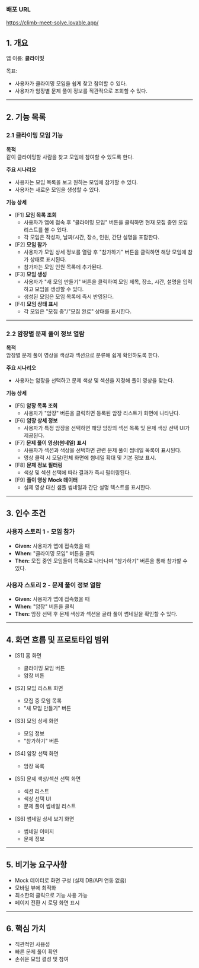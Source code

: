 ### 배포 URL

https://climb-meet-solve.lovable.app/

## 1. 개요

앱 이름: **클라이밋**

목표:

- 사용자가 클라이밍 모임을 쉽게 찾고 참여할 수 있다.
- 사용자가 암장별 문제 풀이 정보를 직관적으로 조회할 수 있다.

---

## 2. 기능 목록

### 2.1 클라이밍 모임 기능

**목적**  
같이 클라이밍할 사람을 찾고 모임에 참여할 수 있도록 한다.

**주요 시나리오**

- 사용자는 모임 목록을 보고 원하는 모임에 참가할 수 있다.
- 사용자는 새로운 모임을 생성할 수 있다.

**기능 상세**

- [F1] **모임 목록 조회**
  - 사용자가 앱에 접속 후 "클라이밍 모임" 버튼을 클릭하면 현재 모집 중인 모임 리스트를 볼 수 있다.
  - 각 모임은 작성자, 날짜/시간, 장소, 인원, 간단 설명을 포함한다.
- [F2] **모임 참가**
  - 사용자가 모임 상세 정보를 열람 후 "참가하기" 버튼을 클릭하면 해당 모임에 참가 상태로 표시된다.
  - 참가자는 모임 인원 목록에 추가된다.
- [F3] **모임 생성**
  - 사용자가 "새 모임 만들기" 버튼을 클릭하여 모임 제목, 장소, 시간, 설명을 입력하고 모임을 생성할 수 있다.
  - 생성된 모임은 모임 목록에 즉시 반영된다.
- [F4] **모임 상태 표시**
  - 각 모임은 "모집 중"/"모집 완료" 상태를 표시한다.

---

### 2.2 암장별 문제 풀이 정보 열람

**목적**  
암장별 문제 풀이 영상을 색상과 섹션으로 분류해 쉽게 확인하도록 한다.

**주요 시나리오**

- 사용자는 암장을 선택하고 문제 색상 및 섹션을 지정해 풀이 영상을 찾는다.

**기능 상세**

- [F5] **암장 목록 조회**
  - 사용자가 "암장" 버튼을 클릭하면 등록된 암장 리스트가 화면에 나타난다.
- [F6] **암장 상세 정보**
  - 사용자가 특정 암장을 선택하면 해당 암장의 섹션 목록 및 문제 색상 선택 UI가 제공된다.
- [F7] **문제 풀이 영상(썸네일) 표시**
  - 사용자가 섹션과 색상을 선택하면 관련 문제 풀이 썸네일 목록이 표시된다.
  - 영상 클릭 시 모달/전체 화면에 썸네일 확대 및 기본 정보 표시.
- [F8] **문제 정보 필터링**
  - 색상 및 섹션 선택에 따라 결과가 즉시 필터링된다.
- [F9] **풀이 영상 Mock 데이터**
  - 실제 영상 대신 샘플 썸네일과 간단 설명 텍스트를 표시한다.

---

## 3. 인수 조건

### 사용자 스토리 1 - 모임 참가

- **Given:** 사용자가 앱에 접속했을 때
- **When:** "클라이밍 모임" 버튼을 클릭
- **Then:** 모집 중인 모임들이 목록으로 나타나며 "참가하기" 버튼을 통해 참가할 수 있다.

### 사용자 스토리 2 - 문제 풀이 정보 열람

- **Given:** 사용자가 앱에 접속했을 때
- **When:** "암장" 버튼을 클릭
- **Then:** 암장 선택 후 문제 색상과 섹션을 골라 풀이 썸네일을 확인할 수 있다.

---

## 4. 화면 흐름 및 프로토타입 범위

- [S1] 홈 화면

  - 클라이밍 모임 버튼
  - 암장 버튼

- [S2] 모임 리스트 화면

  - 모집 중 모임 목록
  - "새 모임 만들기" 버튼

- [S3] 모임 상세 화면

  - 모임 정보
  - "참가하기" 버튼

- [S4] 암장 선택 화면

  - 암장 목록

- [S5] 문제 색상/섹션 선택 화면

  - 섹션 리스트
  - 색상 선택 UI
  - 문제 풀이 썸네일 리스트

- [S6] 썸네일 상세 보기 화면
  - 썸네일 이미지
  - 문제 정보

---

## 5. 비기능 요구사항

- Mock 데이터로 화면 구성 (실제 DB/API 연동 없음)
- 모바일 뷰에 최적화
- 최소한의 클릭으로 기능 사용 가능
- 페이지 전환 시 로딩 화면 표시

---

## 6. 핵심 가치

- 직관적인 사용성
- 빠른 문제 풀이 확인
- 손쉬운 모임 결성 및 참여
